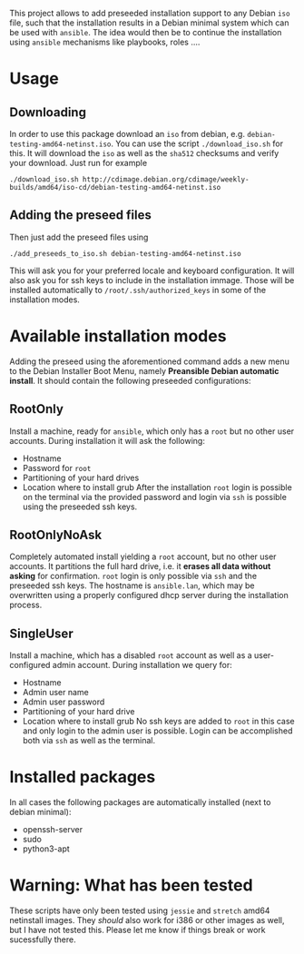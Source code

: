 This project allows to add preseeded installation support to any Debian ``iso`` file, such that
the installation results in a Debian minimal system which can be used with ``ansible``.
The idea would then be to continue the installation using ``ansible`` mechanisms like playbooks, roles ....

# Usage

## Downloading
In order to use this package download an ``iso`` from debian, e.g. ``debian-testing-amd64-netinst.iso``. 
You can use the script ``./download_iso.sh`` for this. 
It will download the ``iso`` as well as the ``sha512`` checksums and verify your download.
Just run for example
```
./download_iso.sh http://cdimage.debian.org/cdimage/weekly-builds/amd64/iso-cd/debian-testing-amd64-netinst.iso
```

## Adding the preseed files
Then just add the preseed files using
```
./add_preseeds_to_iso.sh debian-testing-amd64-netinst.iso
```
This will ask you for your preferred locale and keyboard configuration. 
It will also ask you for ssh keys to include in the installation immage.
Those will be installed automatically to ``/root/.ssh/authorized_keys`` in some of the installation modes.

# Available installation modes
Adding the preseed using the aforementioned command adds a new menu to the Debian Installer Boot Menu, namely **Preansible Debian automatic install**.
It should contain the following preseeded configurations:

## RootOnly
Install a machine, ready for ``ansible``, which only has a ``root`` but no other user accounts.
During installation it will ask the following:
  - Hostname
  - Password for ``root``
  - Partitioning of your hard drives
  - Location where to install grub
After the installation ``root`` login is possible on the terminal via the provided password and login via ``ssh`` is possible using the preseeded ssh keys.

## RootOnlyNoAsk
Completely automated install yielding a ``root`` account, but no other user accounts.
It partitions the full hard drive, i.e. it **erases all data without asking** for confirmation.
``root`` login is only possible via ``ssh`` and the preseeded ssh keys.
The hostname is ``ansible.lan``, which may be overwritten using a properly configured dhcp server 
during the installation process.

## SingleUser
Install a machine, which has a disabled ``root`` account as well as a user-configured admin account.
During installation we query for:
  - Hostname
  - Admin user name
  - Admin user password
  - Partitioning of your hard drive
  - Location where to install grub
No ssh keys are added to ``root`` in this case and only login to the admin user is possible.
Login can be accomplished both via ``ssh`` as well as the terminal.

# Installed packages
In all cases the following packages are automatically installed (next to debian minimal):
  - openssh-server
  - sudo
  - python3-apt

# Warning: What has been tested
These scripts have only been tested using ``jessie`` and ``stretch`` amd64 netinstall images.
They *should* also work for i386 or other images as well, but I have not tested this.
Please let me know if things break or work sucessfully there.
